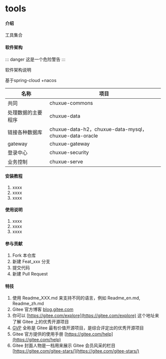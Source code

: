 # tools

#### 介绍
工具集合

#### 软件架构
::: danger
这是一个危险警告
:::

软件架构说明

基于spring-cloud +nacos

|名称|项目|
|--|--|
|共同|chuxue-commons|
|处理数据的主要程序|chuxue-data|
|链接各种数据库|chuxue-data-h2，chuxue-data-mysql，chuxue-data-oracle|
|gateway|chuxue-gateway|
|登录中心|chuxue-security|
|业务控制|chuxue-serve|








#### 安装教程

1.  xxxx
2.  xxxx
3.  xxxx

#### 使用说明

1.  xxxx
2.  xxxx
3.  xxxx

#### 参与贡献

1.  Fork 本仓库
2.  新建 Feat_xxx 分支
3.  提交代码
4.  新建 Pull Request


#### 特技

1.  使用 Readme\_XXX.md 来支持不同的语言，例如 Readme\_en.md, Readme\_zh.md
2.  Gitee 官方博客 [blog.gitee.com](https://blog.gitee.com)
3.  你可以 [https://gitee.com/explore](https://gitee.com/explore) 这个地址来了解 Gitee 上的优秀开源项目
4.  [GVP](https://gitee.com/gvp) 全称是 Gitee 最有价值开源项目，是综合评定出的优秀开源项目
5.  Gitee 官方提供的使用手册 [https://gitee.com/help](https://gitee.com/help)
6.  Gitee 封面人物是一档用来展示 Gitee 会员风采的栏目 [https://gitee.com/gitee-stars/](https://gitee.com/gitee-stars/)
